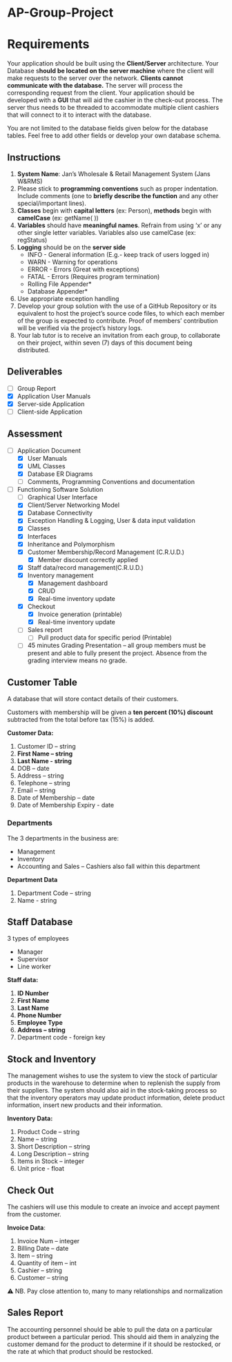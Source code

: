 # AP-Group-Project

# Requirements

Your application should be built using the **Client/Server** architecture. Your Database s**hould be located on the server machine** where the client will make requests to the server over the network. **Clients cannot communicate with the database.** The server will process the corresponding request from the client. Your application should be developed with a **GUI** that will aid the cashier in the check-out process. The server thus needs to be threaded to accommodate multiple client cashiers that will connect to it to interact with the database.

You are not limited to the database fields given below for the database tables. Feel free to add other fields or develop your own database schema.

## Instructions

1. **System Name**: Jan’s Wholesale & Retail Management System (Jans W&RMS)
2. Please stick to **programming conventions** such as proper indentation. Include
comments (one to **briefly describe the function** and any other special/important
lines).
3. **Classes** begin with **capital letters** (ex: Person), **methods** begin with **camelCase** (ex: getName( ))
4. **Variables** should have **meaningful names**. Refrain from using ‘x’ or any other single letter variables. Variables also use camelCase (ex: regStatus)
5. **Logging** should be on the **server side**
    - INFO - General information (E.g.- keep track of users logged in)
    - WARN - Warning for operations
    - ERROR - Errors (Great with exceptions)
    - FATAL - Errors (Requires program termination)
    - Rolling File Appender*
    - Database Appender*
6. Use appropriate exception handling
7. Develop your group solution with the use of a GitHub Repository or its equivalent
to host the project’s source code files, to which each member of the group is
expected to contribute. Proof of members’ contribution will be verified via the
project’s history logs.
8. Your lab tutor is to receive an invitation from each group, to collaborate on their
project, within seven (7) days of this document being distributed.

## Deliverables

- [ ]  Group Report
- [x]  Application User Manuals
- [x]  Server-side Application
- [ ]  Client-side Application

## Assessment

- [ ]  Application Document
    - [x]  User Manuals
    - [x]  UML Classes
    - [x]  Database ER Diagrams
    - [ ]  Comments, Programming Conventions and documentation
- [ ]  Functioning Software Solution
    - [ ]  Graphical User Interface
    - [x]  Client/Server Networking Model
    - [x]  Database Connectivity
    - [x]  Exception Handling & Logging, User & data input validation
    - [x]  Classes
    - [x]  Interfaces
    - [x]  Inheritance and Polymorphism
    - [x]  Customer Membership/Record Management (C.R.U.D.)
        - [x]  Member discount correctly applied
    - [x]  Staff data/record management(C.R.U.D.)
    - [x]  Inventory management
        - [x]  Management dashboard
        - [x]  CRUD
        - [x]  Real-time inventory update
    - [x]  Checkout
        - [x]  Invoice generation (printable)
        - [x]  Real-time inventory update
    - [ ]  Sales report
        - [ ]  Pull product data for specific period (Printable)
    - [ ]  45 minutes Grading Presentation – all group members must be present and able to fully present the project. Absence from the grading interview means no grade.

## Customer Table

A database that will store contact details of their customers.

Customers with membership will be given a **ten percent (10%) discount** subtracted from the total before tax (15%) is added.

**Customer Data:**

1. Customer ID – string
2. **First Name – string**
3. **Last Name - string**
4. DOB – date
5. Address – string
6. Telephone – string
7. Email – string
8. Date of Membership – date
9. Date of Membership Expiry - date

### D**epartments**

The 3 departments in the business are:

- Management
- Inventory
- Accounting and Sales – Cashiers also fall within this department

**Department Data**

1. Department Code – string
2. Name - string

## **Staff Database**

3 types of employees

- Manager
- Supervisor
- Line worker

**Staff data:**

1. **ID Number**
2. **First Name**
3. **Last Name**
4. **Phone Number**
5. **Employee Type**
6. **Address – string**
7. Department code - foreign key

## Stock and Inventory

The management wishes to use the system to view the stock of particular products in the
warehouse to determine when to replenish the supply from their suppliers. The system should also aid in the stock-taking process so that the inventory operators may update product information, delete product information, insert new products and their information.

**Inventory Data:**

1. Product Code – string
2. Name – string
3. Short Description – string
4. Long Description – string
5. Items in Stock – integer
6. Unit price - float

## Check Out

The cashiers will use this module to create an invoice and accept payment from the customer.

**Invoice Data**:

1. Invoice Num – integer
2. Billing Date – date
3. Item – string
4. Quantity of item – int
5. Cashier – string
6. Customer – string

<aside>
⚠️ NB. Pay close attention to, many to many relationships and normalization

</aside>

## Sales Report

The accounting personnel should be able to pull the data on a particular product between a particular period. This should aid them in analyzing the customer demand for the product to determine if it should be restocked, or the rate at which that product should be restocked.
